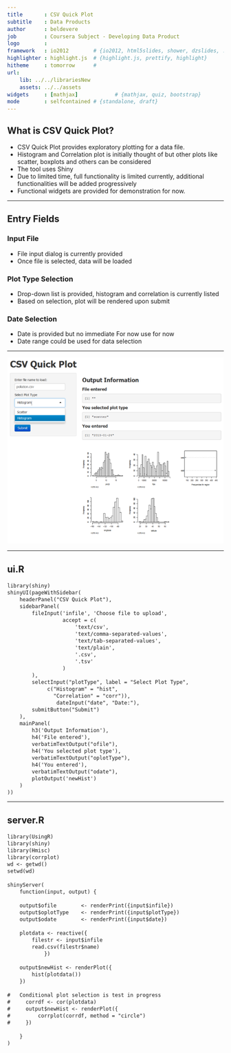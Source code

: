 ```yaml
---
title       : CSV Quick Plot 
subtitle    : Data Products
author      : beldevere
job         : Coursera Subject - Developing Data Product
logo        : 
framework   : io2012        # {io2012, html5slides, shower, dzslides, ...}
highlighter : highlight.js  # {highlight.js, prettify, highlight}
hitheme     : tomorrow      # 
url:
    lib: ../../librariesNew
    assets: ../../assets
widgets     : [mathjax]            # {mathjax, quiz, bootstrap}
mode        : selfcontained # {standalone, draft}
---
```


## What is CSV Quick Plot?

- CSV Quick Plot provides exploratory plotting for a data file.
- Histogram and Correlation plot is initially thought of but other plots like scatter, boxplots and others can be considered
- The tool uses Shiny
- Due to limited time, full functionality is limited currently, additional functionalities will be added progressively
- Functional widgets are provided for demonstration for now.

---
## Entry Fields 
### Input File 
- File input dialog is currently provided
- Once file is selected, data will be loaded 

### Plot Type Selection
- Drop-down list is provided, histogram and correlation is currently listed
- Based on selection, plot will be rendered upon submit

### Date Selection
- Date is provided but no immediate For now use for now
- Date range could be used for data selection

---
![CSVQuickplot](CSVQuickplot.png "CSV Quick Plot Tool")

---

## ui.R
```
library(shiny)
shinyUI(pageWithSidebar(
    headerPanel("CSV Quick Plot"),
    sidebarPanel(
        fileInput('infile', 'Choose file to upload',
                  accept = c(
                      'text/csv',
                      'text/comma-separated-values',
                      'text/tab-separated-values',
                      'text/plain',
                      '.csv',
                      '.tsv'
                  )
        ),
        selectInput("plotType", label = "Select Plot Type",
             c("Histogram" = "hist",
               "Correlation" = "corr")),
                dateInput("date", "Date:"),  
        submitButton("Submit")
    ),
    mainPanel(
        h3('Output Information'),
        h4('File entered'),
        verbatimTextOutput("ofile"),
        h4('You selected plot type'),
        verbatimTextOutput("oplotType"),
        h4('You entered'),
        verbatimTextOutput("odate"),
        plotOutput('newHist')
    )
))
```

---
## server.R
```
library(UsingR)
library(shiny)
library(Hmisc)
library(corrplot)
wd <- getwd()
setwd(wd)

shinyServer(
    function(input, output) {
         
    output$ofile        <- renderPrint({input$infile})
    output$oplotType    <- renderPrint({input$plotType})
    output$odate        <- renderPrint({input$date})
    
    plotdata <- reactive({
        filestr <- input$infile
        read.csv(filestr$name)
            })
            
    output$newHist <- renderPlot({
        hist(plotdata())
    })
    
#   Conditional plot selection is test in progress
#     corrdf <- cor(plotdata)
#     output$newHist <- renderPlot({
#         corrplot(corrdf, method = "circle")
#     })
    
    }
)
```
